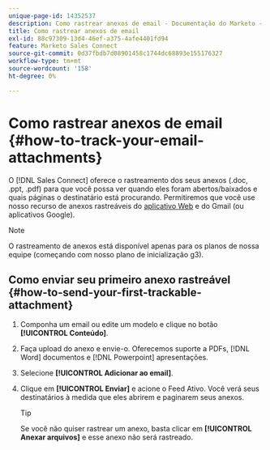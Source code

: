 ```yaml
---
unique-page-id: 14352537
description: Como rastrear anexos de email - Documentação do Marketo - Documentação do produto
title: Como rastrear anexos de email
exl-id: 88c97309-13d4-46ef-a375-4afe4401fd94
feature: Marketo Sales Connect
source-git-commit: 0d37fbdb7d08901458c1744dc68893e155176327
workflow-type: tm+mt
source-wordcount: '158'
ht-degree: 0%

---
```


# Como rastrear anexos de email {#how-to-track-your-email-attachments}

O [!DNL Sales Connect] oferece o rastreamento dos seus anexos (.doc, .ppt, .pdf) para que você possa ver quando eles foram abertos/baixados e quais páginas o destinatário está procurando. Permitiremos que você use nosso recurso de anexos rastreáveis do [aplicativo Web](https://toutapp.com/login) e do Gmail (ou aplicativos Google).

>[!NOTE]
>
>O rastreamento de anexos está disponível apenas para os planos de nossa equipe (começando com nosso plano de inicialização g3).

## Como enviar seu primeiro anexo rastreável {#how-to-send-your-first-trackable-attachment}

1. Componha um email ou edite um modelo e clique no botão **[!UICONTROL Conteúdo]**.

1. Faça upload do anexo e envie-o. Oferecemos suporte a PDFs, [!DNL Word] documentos e [!DNL Powerpoint] apresentações.

1. Selecione **[!UICONTROL Adicionar ao email]**.

1. Clique em **[!UICONTROL Enviar]** e acione o Feed Ativo. Você verá seus destinatários à medida que eles abrirem e paginarem seus anexos.

   >[!TIP]
   >
   >Se você não quiser rastrear um anexo, basta clicar em **[!UICONTROL Anexar arquivos]** e esse anexo não será rastreado.

